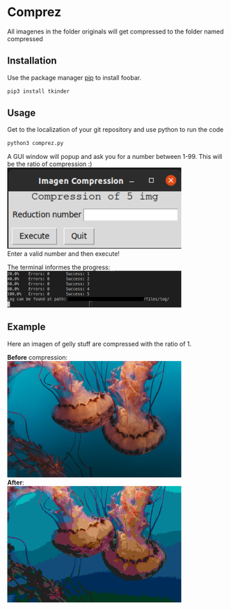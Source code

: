 # Comprez

All imagenes in the folder originals will get compressed to the folder named compressed

## Installation

Use the package manager [pip](https://pip.pypa.io/en/stable/) to install foobar.

```bash
pip3 install tkinder 
```

## Usage
Get to the localization of your git repository and use python to run the code
```python
python3 comprez.py
```
A GUI window will popup and ask you for a number between 1-99. This will be the ratio of compression :)
<br>
<img src="/files/readme_img/gui.png" width="400">
<br>
Enter a valid number and then execute!

The terminal informes the progress:
<br>
<img src="/files/readme_img/terminal.png" width="400">
<br>

## Example
Here an imagen of gelly stuff are compressed with the ratio of 1. 

__Before__ compression:
<br>
<img src="/files/readme_img/geleOG.jpg" width="400">
<br>
__After__:
<br>
<img src="/files/readme_img/gele.jpg" width="400">

